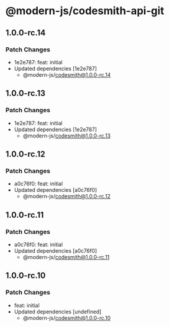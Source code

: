 # @modern-js/codesmith-api-git

## 1.0.0-rc.14

### Patch Changes

- 1e2e787: feat: initial
- Updated dependencies [1e2e787]
  - @modern-js/codesmith@1.0.0-rc.14

## 1.0.0-rc.13

### Patch Changes

- 1e2e787: feat: initial
- Updated dependencies [1e2e787]
  - @modern-js/codesmith@1.0.0-rc.13

## 1.0.0-rc.12

### Patch Changes

- a0c76f0: feat: initial
- Updated dependencies [a0c76f0]
  - @modern-js/codesmith@1.0.0-rc.12

## 1.0.0-rc.11

### Patch Changes

- a0c76f0: feat: initial
- Updated dependencies [a0c76f0]
  - @modern-js/codesmith@1.0.0-rc.11

## 1.0.0-rc.10

### Patch Changes

- feat: initial
- Updated dependencies [undefined]
  - @modern-js/codesmith@1.0.0-rc.10
